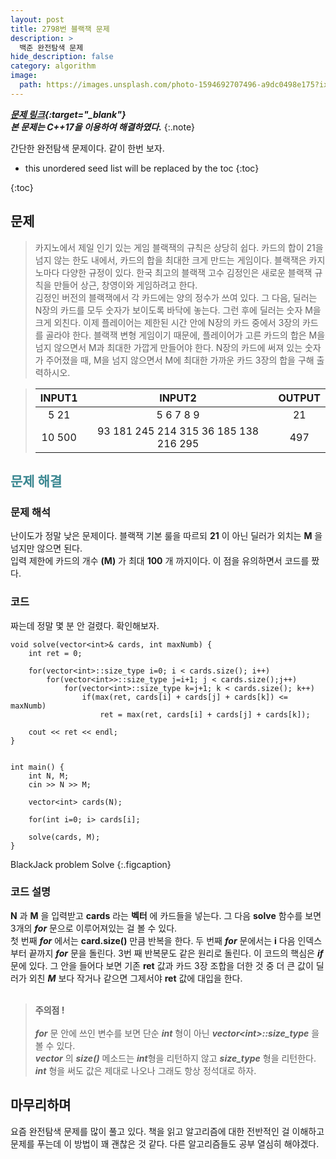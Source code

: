 ```yaml
---
layout: post
title: 2798번 블랙잭 문제
description: >
  백준 완전탐색 문제
hide_description: false
category: algorithm
image:
  path: https://images.unsplash.com/photo-1594692707496-a9dc0498e175?ixid=MXwxMjA3fDB8MHxwaG90by1wYWdlfHx8fGVufDB8fHw%3D&ixlib=rb-1.2.1&auto=format&fit=crop&w=1350&q=80
---
```


***[문제 링크](https://www.acmicpc.net/problem/2798){:target="_blank"}***<br>
***본 문제는 C++17을 이용하여 해결하였다.***
{:.note}

간단한 완전탐색 문제이다. 같이 한번 보자.

* this unordered seed list will be replaced by the toc
{:toc}


{:toc}

## 문제

>카지노에서 제일 인기 있는 게임 블랙잭의 규칙은 상당히 쉽다. 카드의 합이 21을 넘지 않는 한도 내에서, 카드의 합을 최대한 크게 만드는 게임이다. 블랙잭은 카지노마다 다양한 규정이 있다.
>한국 최고의 블랙잭 고수 김정인은 새로운 블랙잭 규칙을 만들어 상근, 창영이와 게임하려고 한다.<br>
>김정인 버전의 블랙잭에서 각 카드에는 양의 정수가 쓰여 있다. 그 다음, 딜러는 N장의 카드를 모두 숫자가 보이도록 바닥에 놓는다. 그런 후에 딜러는 숫자 M을 크게 외친다.
>이제 플레이어는 제한된 시간 안에 N장의 카드 중에서 3장의 카드를 골라야 한다. 블랙잭 변형 게임이기 때문에, 플레이어가 고른 카드의 합은 M을 넘지 않으면서 M과 최대한 가깝게 만들어야 한다.
>N장의 카드에 써져 있는 숫자가 주어졌을 때, M을 넘지 않으면서 M에 최대한 가까운 카드 3장의 합을 구해 출력하시오.

>INPUT1 | INPUT2 | OUTPUT
>:---:|:---:|:---:
>5 21| 5 6 7 8 9 | 21
>10 500| 93 181 245 214 315 36 185 138 216 295 | 497

## <span style="color:#3a8791;">문제 해결</span>

### 문제 해석

난이도가 정말 낮은 문제이다. 블랙잭 기본 룰을 따르되 **21** 이 아닌 딜러가 외치는 **M** 을 넘지만 않으면 된다. <br>
입력 제한에 카드의 개수 **(M)** 가 최대 **100** 개 까지이다. 이 점을 유의하면서 코드를 짰다.

### 코드

짜는데 정말 몇 분 안 걸렸다. 확인해보자.

<pre><code class="C++">void solve(vector&lt;int&gt;& cards, int maxNumb) {
    int ret = 0;

    for(vector&lt;int&gt;::size_type i=0; i < cards.size(); i++) 
        for(vector&lt;int>&gt::size_type j=i+1; j < cards.size();j++) 
            for(vector&lt;int&gt;::size_type k=j+1; k < cards.size(); k++) 
                if(max(ret, cards[i] + cards[j] + cards[k]) <= maxNumb)
                    ret = max(ret, cards[i] + cards[j] + cards[k]);

    cout << ret << endl;
} 


int main() {
    int N, M;
    cin >> N >> M;

    vector&lt;int&gt; cards(N);

    for(int i=0; i<cards.size(); i++)
        cin >> cards[i];

    solve(cards, M);
}
</code></pre>

BlackJack problem Solve
{:.figcaption}

### 코드 설명 

**N** 과 **M** 을 입력받고 **cards** 라는  **벡터** 에 카드들을 넣는다. 그 다음 **solve** 함수를 보면 3개의 ***for*** 문으로 이루어져있는 걸 볼 수 있다.<br>
첫 번째 ***for*** 에서는 **card.size()** 만큼 반복을 한다. 두 번째 ***for*** 문에서는 **i** 다음 인덱스부터 끝까지 ***for*** 문을 돌린다. 3번 째 반복문도 
같은 원리로 돌린다. 이 코드의 핵심은 ***if*** 문에 있다. 그 안을 들어다 보면 기존 **ret** 값과 카드 3장 조합을 더한 것 중 더 큰 값이 딜러가 외친 ***M*** 보다 작거나 같으면 
그제서야 **ret** 값에 대입을 한다. <br><br>

> **주의점 !** <br><br>
> ***for*** 문 안에 쓰인 변수를 보면 단순 ***int*** 형이 아닌 ***vector\<int>::size_type*** 을 볼 수 있다. <br>
> ***vector*** 의 ***size()*** 메소드는 ***int***형을 리턴하지 않고 ***size_type*** 형을 리턴한다. <br>
> ***int*** 형을 써도 값은 제대로 나오나 그래도 항상 정석대로 하자.

## 마무리하며

요즘 완전탐색 문제를 많이 풀고 있다. 책을 읽고 알고리즘에 대한 전반적인 걸 이해하고 문제를 푸는데 이 방법이 꽤 괜찮은 것 같다. 다른 알고리즘들도 공부 열심히 해야겠다.
